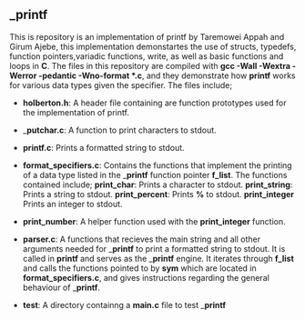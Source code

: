 ## _printf
This is repository is an implementation of printf by Taremowei Appah and Girum Ajebe, this implementation demonstartes the use of structs, typedefs, function pointers,variadic functions, write, as well as basic functions and loops in __C__. The files in this repository are compiled with __gcc -Wall -Wextra -Werror -pedantic -Wno-format *.c__, and they demonstrate how __printf__ works for various data types given the specifier. The files include;

- __holberton.h__: A header file containing are function prototypes used for the implementation of printf.

- ___putchar.c__: A function to print characters to stdout.

- __printf.c__: Prints a formatted string to stdout.

- __format_specifiers.c__: Contains the functions that implement the printing of a data type listed in the ___printf__ function pointer __f_list__. The functions contained include;
  __print_char__: Prints a character to stdout.
  __print_string__: Prints a string to stdout.
  __print_percent__: Prints __%__ to stdout.
  __print_integer__ Prints an integer to stdout.

- __print_number__: A helper function used with the __print_integer__ function.

- __parser.c__: A functions that recieves the main string and all other arguments needed for ___printf__ to print a formatted string to stdout. It is called in __printf__ and serves as the ___printf__ engine. It iterates through __f_list__ and calls the functions pointed to by __sym__ which are located in __format_specifiers.c__, and gives instructions regarding the general behaviour of ___printf__.

- __test__: A directory containng a __main.c__ file to test ___printf__
